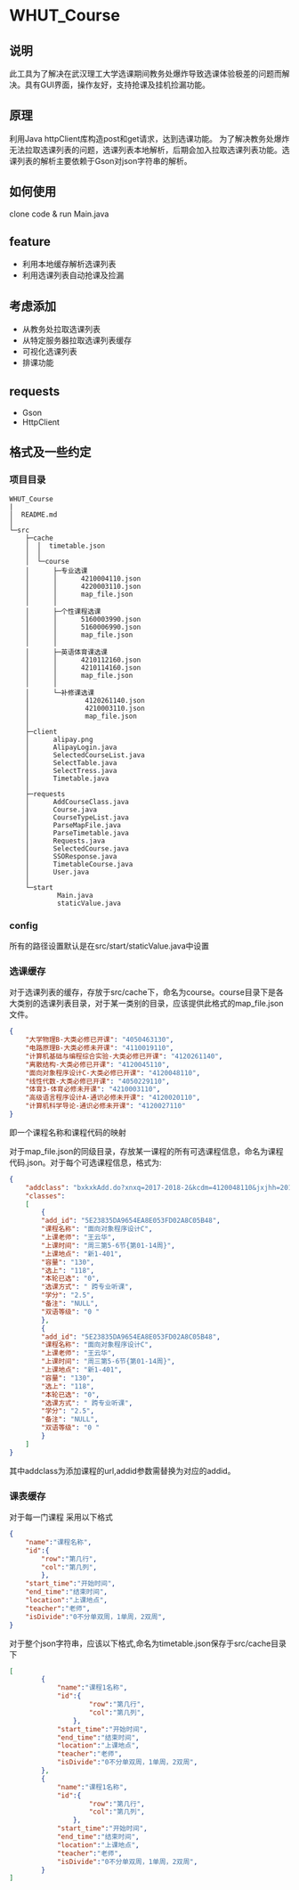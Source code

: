 # WHUT_Course
## 说明
此工具为了解决在武汉理工大学选课期间教务处爆炸导致选课体验极差的问题而解决。具有GUI界面，操作友好，支持抢课及挂机捡漏功能。
## 原理
利用Java httpClient库构造post和get请求，达到选课功能。  为了解决教务处爆炸无法拉取选课列表的问题，选课列表本地解析，后期会加入拉取选课列表功能。选课列表的解析主要依赖于Gson对json字符串的解析。
## 如何使用
clone code & run Main.java
## feature

* 利用本地缓存解析选课列表
* 利用选课列表自动抢课及捡漏

## 考虑添加

* 从教务处拉取选课列表
* 从特定服务器拉取选课列表缓存
* 可视化选课列表
* 排课功能

## requests

* Gson
* HttpClient

## 格式及一些约定
### 项目目录
```
WHUT_Course
|
│  README.md
│
└─src
    ├─cache
    │  │  timetable.json
    │  │
    │  └─course
    │      ├─专业选课
    │      │      4210004110.json
    │      │      4220003110.json
    │      │      map_file.json
    │      │
    │      ├─个性课程选课
    │      │      5160003990.json
    │      │      5160006990.json
    │      │      map_file.json
    │      │
    │      ├─英语体育课选课
    │      │      4210112160.json
    │      │      4210114160.json
    │      │      map_file.json
    │      │
    │      └─补修课选课
    │              4120261140.json
    │              4210003110.json
    │              map_file.json
    │
    ├─client
    │      alipay.png
    │      AlipayLogin.java
    │      SelectedCourseList.java
    │      SelectTable.java
    │      SelectTress.java
    │      Timetable.java
    │
    ├─requests
    │      AddCourseClass.java
    │      Course.java
    │      CourseTypeList.java
    │      ParseMapFile.java
    │      ParseTimetable.java
    │      Requests.java
    │      SelectedCourse.java
    │      SSOResponse.java
    │      TimetableCourse.java
    │      User.java
    │
    └─start
            Main.java
            staticValue.java
```
### config
所有的路径设置默认是在src/start/staticValue.java中设置
### 选课缓存
对于选课列表的缓存，存放于src/cache下，命名为course。course目录下是各大类别的选课列表目录，对于某一类别的目录，应该提供此格式的map_file.json文件。
```json
{
	"大学物理B-大类必修已开课": "4050463130",
	"电路原理B-大类必修未开课": "4110019110", 
	"计算机基础与编程综合实验-大类必修已开课": "4120261140", 
	"离散结构-大类必修已开课": "4120045110", 
	"面向对象程序设计C-大类必修已开课": "4120048110", 
	"线性代数-大类必修已开课": "4050229110", 
	"体育3-体育必修未开课": "4210003110", 
	"高级语言程序设计A-通识必修未开课": "4120020110", 
	"计算机科学导论-通识必修未开课": "4120027110"
}
```
即一个课程名称和课程代码的映射  

对于map_file.json的同级目录，存放某一课程的所有可选课程信息，命名为课程代码.json。对于每个可选课程信息，格式为:
```json
{
	"addclass": "bxkxkAdd.do?xnxq=2017-2018-2&kcdm=4120048110&jxjhh=20164123&addid={suid_obj}&keyinfo=10A8DE488D1D20FCE140EB22ED30AE1F", 
	"classes": 
	[
		{
		"add_id": "5E23835DA9654EA8E053FD02A8C05B48", 
		"课程名称": "面向对象程序设计C", 
		"上课老师": "王云华",
		"上课时间": "周三第5-6节{第01-14周}", 
		"上课地点": "新1-401", 
		"容量": "130", 
		"选上": "118", 
		"本轮已选": "0", 
		"选课方式": " 跨专业听课", 
		"学分": "2.5", 
		"备注": "NULL", 
		"双语等级": "0 "
		}, 
		{
		"add_id": "5E23835DA9654EA8E053FD02A8C05B48", 
		"课程名称": "面向对象程序设计C", 
		"上课老师": "王云华",
		"上课时间": "周三第5-6节{第01-14周}", 
		"上课地点": "新1-401", 
		"容量": "130", 
		"选上": "118", 
		"本轮已选": "0", 
		"选课方式": " 跨专业听课", 
		"学分": "2.5", 
		"备注": "NULL", 
		"双语等级": "0 "
		}
	]
}
```
其中addclass为添加课程的url,addid参数需替换为对应的addid。  

### 课表缓存
对于每一门课程 采用以下格式
```json
{
	"name":"课程名称",
	"id":{
		"row":"第几行",
		"col":"第几列",
		},
	"start_time":"开始时间",
	"end_time":"结束时间",
	"location":"上课地点",
	"teacher":"老师",
	"isDivide":"0不分单双周，1单周，2双周",
}
```
对于整个json字符串，应该以下格式,命名为timetable.json保存于src/cache目录下
```json
[
		{
			"name":"课程1名称",
			"id":{
					"row":"第几行",
					"col":"第几列",
				},
			"start_time":"开始时间",
			"end_time":"结束时间",
			"location":"上课地点",
			"teacher":"老师",
			"isDivide":"0不分单双周，1单周，2双周",
		},
		{
			"name":"课程1名称",
			"id":{
					"row":"第几行",
					"col":"第几列",
				},
			"start_time":"开始时间",
			"end_time":"结束时间",
			"location":"上课地点",
			"teacher":"老师",
			"isDivide":"0不分单双周，1单周，2双周",
		}
]
```